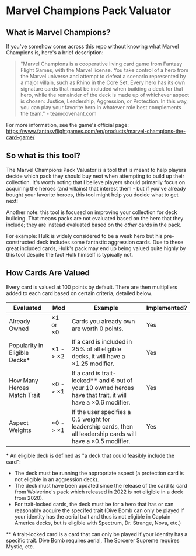 # Marvel Champions Pack Valuator

## What is Marvel Champions?

If you've somehow come across this repo without knowing what Marvel Champions is, here's a brief description:

> "Marvel Champions is a cooperative living card game from Fantasy Flight Games, with the Marvel license. You take control of a hero from the Marvel universe and attempt to defeat a scenario represented by a major villain, such as Rhino in the Core Set. Every hero has its own signature cards that must be included when building a deck for that hero, while the remainder of the deck is made up of whichever aspect is chosen: Justice, Leadership, Aggression, or Protection. In this way, you can play your favorite hero in whatever role best complements the team." - teamcovenant.com

For more information, see the game's official page: https://www.fantasyflightgames.com/en/products/marvel-champions-the-card-game/

## So what is this tool?

The Marvel Champions Pack Valuator is a tool that is meant to help players decide which pack they should buy next when attempting to build up their collection. It's worth noting that I believe players should primarily focus on acquiring the heroes (and villains) that interest them - but if you've already bought your favorite heroes, this tool might help you decide what to get next!

Another note: this tool is focused on improving your collection for deck building. That means packs are not evaluated based on the hero that they include; they are instead evaluated based on the *other* cards in the pack. 

For example: Hulk is widely considered to be a weak hero but his pre-constructed deck includes some fantastic aggression cards. Due to these great included cards, Hulk's pack may end up being valued quite highly by this tool despite the fact Hulk himself is typically not.

## How Cards Are Valued

Every card is valued at 100 points by default. There are then multipliers added to each card based on certain criteria, detailed below.

| Evaluated | Mod | Example | Implemented? |
| --- | --- | --- | --- |
| Already Owned | ×1 or ×0 | Cards you already own are worth 0 points. | Yes |
| Popularity in Eligible Decks* | ×1 -> ×2 | If a card is included in 25% of all eligible decks, it will have a ×1.25 modifier. | Yes |
| How Many Heroes Match Trait | ×0 -> ×1 | If a card is trait-locked** and 6 out of your 10 owned heroes have that trait, it will have a ×0.6 modifier. | Yes |
| Aspect Weights | ×0 -> ×1 | If the user specifies a 0.5 weight for leadership cards, then all leadership cards will have a ×0.5 modifier. | Yes |

\* An eligible deck is defined as "a deck that could feasibly include the card":
- The deck must be running the appropriate aspect (a protection card is not eligible in an aggression deck).
- The deck must have been updated since the release of the card (a card from Wolverine's pack which released in 2022 is not eligible in a deck from 2020).
- For trait-locked cards, the deck must be for a hero that has or can reasonably acquire the specifed trait (Dive Bomb can only be played if your identity has the aerial trait and thus is not eligible in Captain America decks, but is eligible with Spectrum, Dr. Strange, Nova, etc.)

\*\* A trait-locked card is a card that can only be played if your identity has a specific trait. Dive Bomb requires aerial, The Sorcerer Supreme requires Mystic, etc.